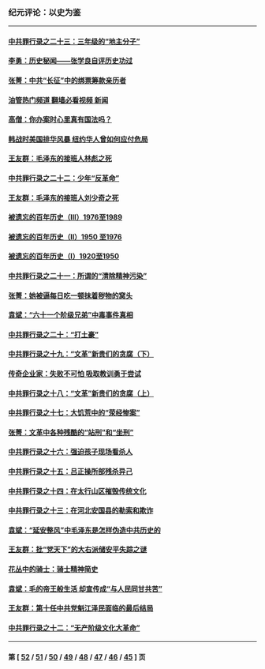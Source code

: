 ### 纪元评论：以史为鉴
---
#### [中共罪行录之二十三：三年级的“地主分子”](../../pages/nsc1028/n13009729.md?06100330) 
#### [李勇：历史秘闻——张学良自评历史功过](../../pages/nsc1028/n13004467.md?06100330) 
#### [张菁：中共“长征”中的绑票筹款亲历者](../../pages/nsc1028/n13003575.md?06100330) 
#### [油管热门频道 翻墙必看视频 新闻](ok?06100330)
#### [高僧：你办案时心里真有国法吗？](../../pages/nsc1028/n13002424.md?06100330) 
#### [韩战时美国排华风暴 纽约华人曾如何应付危局](../../pages/nsc1028/n13002345.md?06100330) 
#### [王友群：毛泽东的接班人林彪之死](../../pages/nsc1028/n12997401.md?06100330) 
#### [中共罪行录之二十二：少年“反革命”](../../pages/nsc1028/n12998426.md?06100330) 
#### [王友群：毛泽东的接班人刘少奇之死](../../pages/nsc1028/n12991772.md?06100330) 
#### [被遗忘的百年历史（III）1976至1989](../../pages/nsc1028/n12991962.md?06100330) 
#### [被遗忘的百年历史（II）1950 至1976](../../pages/nsc1028/n12989161.md?06100330) 
#### [被遗忘的百年历史（I）1920至1950](../../pages/nsc1028/n12986411.md?06100330) 
#### [中共罪行录之二十一：所谓的“清除精神污染”](../../pages/nsc1028/n12987500.md?06100330) 
#### [张菁：她被逼每日吃一顿抹着秽物的窝头](../../pages/nsc1028/n12986487.md?06100330) 
#### [袁斌：“六十一个阶级兄弟”中毒事件真相](../../pages/nsc1028/n12984234.md?06100330) 
#### [中共罪行录之二十：“打土豪”](../../pages/nsc1028/n12978961.md?06100330) 
#### [中共罪行录之十九：“文革”新贵们的贪腐（下）](../../pages/nsc1028/n12976431.md?06100330) 
#### [传奇企业家：失败不可怕 吸取教训勇于尝试](../../pages/nsc1028/n12974507.md?06100330) 
#### [中共罪行录之十八：“文革”新贵们的贪腐（上）](../../pages/nsc1028/n12974074.md?06100330) 
#### [中共罪行录之十七：大饥荒中的“荥经惨案”](../../pages/nsc1028/n12971424.md?06100330) 
#### [张菁：文革中各种残酷的“站刑”和“坐刑”](../../pages/nsc1028/n12970477.md?06100330) 
#### [中共罪行录之十六：强迫孩子现场看杀人](../../pages/nsc1028/n12967431.md?06100330) 
#### [中共罪行录之十五：吕正操所部残杀异己](../../pages/nsc1028/n12965097.md?06100330) 
#### [中共罪行录之十四：在太行山区摧毁传统文化](../../pages/nsc1028/n12962619.md?06100330) 
#### [中共罪行录之十三：在河北安国县的勒索和欺诈](../../pages/nsc1028/n12959911.md?06100330) 
#### [袁斌：“延安整风”中毛泽东是怎样伪造中共历史的](../../pages/nsc1028/n12957562.md?06100330) 
#### [王友群：批“党天下”的大右派储安平失踪之谜](../../pages/nsc1028/n12954229.md?06100330) 
#### [花丛中的骑士：骑士精神简史](../../pages/nsc1028/n12952850.md?06100330) 
#### [袁斌：毛的帝王般生活 却宣传成“与人民同甘共苦”](../../pages/nsc1028/n12938801.md?06100330) 
#### [王友群：第十任中共党魁江泽民面临的最后结局](../../pages/nsc1028/n12933748.md?06100330) 
#### [中共罪行录之十二：“无产阶级文化大革命”](../../pages/nsc1028/n12928000.md?06100330) 

---
#### 第 [ [52](./52.md?06100330) / [51](./51.md?06100330) / [50](./50.md?06100330) / [49](./49.md?06100330) / [48](./48.md?06100330) / [47](./47.md?06100330) / [46](./46.md?06100330) / [45](./45.md?06100330) ] 页
